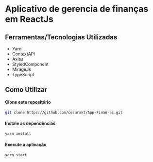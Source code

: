 # Aplicativo de gerencia de finanças em ReactJs

## Ferramentas/Tecnologias Utilizadas

- Yarn
- ContextAPI
- Axios
- StyledComponent
- MirageJs
- TypeScript

## Como Utilizar

#### Clone este repositório

```bash
git clone https://github.com/cesarakt/App-Finan-as.git
```

#### Instale as dependências

```bash
yarn install
```

#### Execute a aplicação

```bash
yarn start
```
